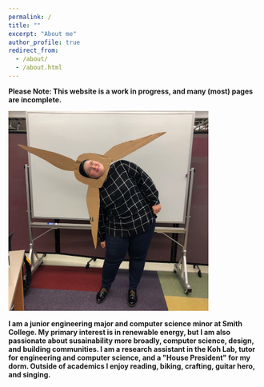 ```yaml
---
permalink: /
title: ""
excerpt: "About me"
author_profile: true
redirect_from: 
  - /about/
  - /about.html
---
```

<b>Please Note: This website is a work in progress, and many (most) pages are incomplete.

<img src="/images/IMG_2041.JPEG"
     width = "400"
     alt="Kate in a wind turbine costume" 
     display= block
     margin-left= auto
     margin-right= auto/> 

I am a junior engineering major and computer science minor at Smith College. My primary interest is in renewable energy, but I am also passionate about susainability more broadly, computer science, design, and building communities. I am a research assistant in the Koh Lab, tutor for engineering and computer science, and a "House President" for my dorm. Outside of academics I enjoy reading, biking, crafting, guitar hero, and singing. 


